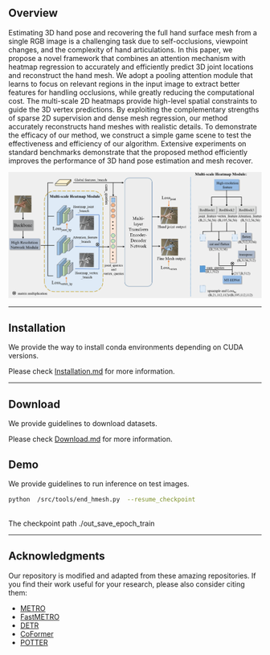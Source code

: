 ## Overview
Estimating 3D hand pose and recovering the full hand surface mesh from a single RGB image is a challenging task due to self-occlusions, viewpoint changes, and the complexity of hand articulations. In this paper, we propose a novel framework that combines an attention mechanism with heatmap regression to accurately and efficiently predict 3D joint locations and reconstruct the hand mesh. We adopt a pooling attention module that learns to focus on relevant regions in the input image to extract better features for handling occlusions, while greatly reducing the computational cost. The multi-scale 2D heatmaps provide high-level spatial constraints to guide the 3D vertex predictions. By exploiting the complementary strengths of sparse 2D supervision and dense mesh regression, our method accurately reconstructs hand meshes with realistic details. To demonstrate the efficacy of our method, we construct a simple game scene to test the effectiveness and efficiency of our algorithm. Extensive experiments on standard benchmarks demonstrate that the proposed method efficiently improves the performance of 3D hand pose estimation and mesh recover.

![overall_architecture](./assets/AHRNRT1.png)

---

## Installation
We provide the way to install conda environments depending on CUDA versions. 

Please check [Installation.md](./docs/Installation.md) for more information.

---

## Download
We provide guidelines to download  datasets. 

Please check [Download.md](./docs/Download.md) for more information.

<a name="model_checkpoint"></a>


## Demo
We provide guidelines to run inference on test images.

```bash
python  /src/tools/end_hmesh.py  --resume_checkpoint 
       
```
The checkpoint path ./out_save_epoch_train

---

## Acknowledgments

Our repository is modified and adapted from these amazing repositories. If you find their work useful for your research, please also consider citing them:
- [METRO](https://github.com/microsoft/MeshTransformer)          
- [FastMETRO](https://github.com/postech-ami/FastMETRO)
- [DETR](https://github.com/facebookresearch/detr)
- [CoFormer](https://github.com/jhcho99/CoFormer)
- [POTTER](https://github.com/zczcwh/POTTER)

